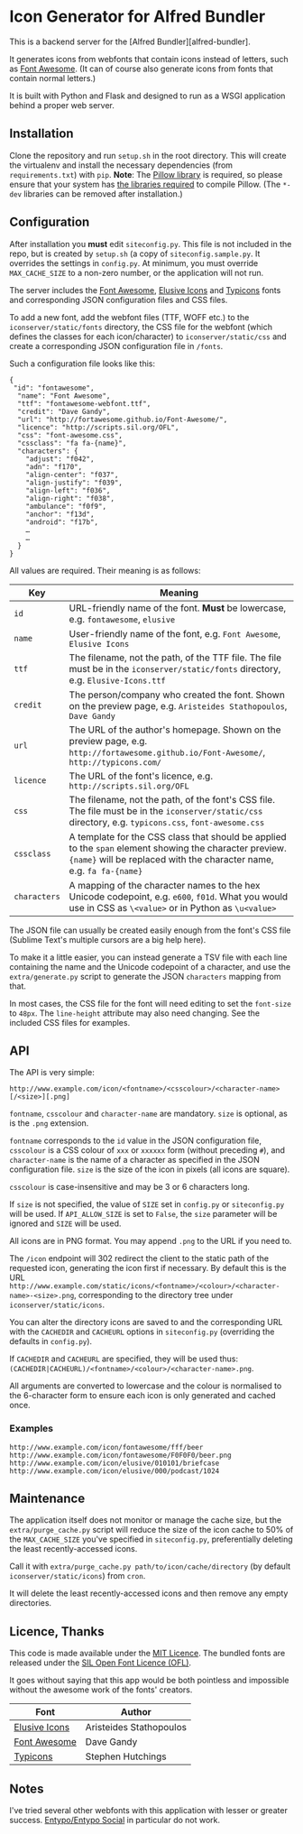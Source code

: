 # Icon Generator for Alfred Bundler #

This is a backend server for the [Alfred Bundler][alfred-bundler].

It generates icons from webfonts that contain icons instead of letters, such as [Font Awesome][font-awesome]. (It can of course also generate icons from fonts that contain normal letters.)

It is built with Python and Flask and designed to run as a WSGI application behind a proper web server.

## Installation ##

Clone the repository and run `setup.sh` in the root directory. This will create the virtualenv and install the necessary dependencies (from `requirements.txt`) with `pip`. **Note**: The [Pillow library][pillow] is required, so please ensure that your system has [the libraries required][pillow-install] to compile Pillow. (The `*-dev` libraries can be removed after installation.)

## Configuration ##

After installation you **must** edit `siteconfig.py`. This file is not included in the repo, but is created by `setup.sh` (a copy of `siteconfig.sample.py`. It overrides the settings in `config.py`. At minimum, you must override `MAX_CACHE_SIZE` to a non-zero number, or the application will not run.

The server includes the [Font Awesome][font-awesome], [Elusive Icons][elusive-icons] and [Typicons][typicons] fonts and corresponding JSON configuration files and CSS files.

To add a new font, add the webfont files (TTF, WOFF etc.) to the `iconserver/static/fonts` directory, the CSS file for the webfont (which defines the classes for each icon/character) to `iconserver/static/css` and create a corresponding JSON configuration file in `/fonts`.

Such a configuration file looks like this:

```
{
 "id": "fontawesome",
  "name": "Font Awesome",
  "ttf": "fontawesome-webfont.ttf",
  "credit": "Dave Gandy",
  "url": "http://fortawesome.github.io/Font-Awesome/",
  "licence": "http://scripts.sil.org/OFL",
  "css": "font-awesome.css",
  "cssclass": "fa fa-{name}",
  "characters": {
    "adjust": "f042",
    "adn": "f170",
    "align-center": "f037",
    "align-justify": "f039",
    "align-left": "f036",
    "align-right": "f038",
    "ambulance": "f0f9",
    "anchor": "f13d",
    "android": "f17b",
    …
    …
  }
}
```

All values are required. Their meaning is as follows:

|     Key      |                                                                                     Meaning                                                                                     |
|--------------|---------------------------------------------------------------------------------------------------------------------------------------------------------------------------------|
| `id`         | URL-friendly name of the font. **Must** be lowercase, e.g. `fontawesome`, `elusive`                                                                                             |
| `name`       | User-friendly name  of the font, e.g. `Font Awesome`, `Elusive Icons`                                                                                                           |
| `ttf`        | The filename, not the path, of the TTF file. The file must be in the `iconserver/static/fonts` directory, e.g. `Elusive-Icons.ttf`                                              |
| `credit`     | The person/company who created the font. Shown on the preview page, e.g. `Aristeides Stathopoulos`, `Dave Gandy`                                                                |
| `url`        | The URL of the author's homepage. Shown on the preview page, e.g. `http://fortawesome.github.io/Font-Awesome/`, `http://typicons.com/`                                          |
| `licence`    | The URL of the font's licence, e.g. `http://scripts.sil.org/OFL`                                                                                                                |
| `css`        | The filename, not the path, of the font's CSS file. The file must be in the `iconserver/static/css` directory, e.g. `typicons.css`, `font-awesome.css`                          |
| `cssclass`   | A template for the CSS class that should be applied to the `span` element showing the character preview. `{name}` will be replaced with the character name, e.g. `fa fa-{name}` |
| `characters` | A mapping of the character names to the hex Unicode codepoint, e.g. `e600`, `f01d`. What you would use in CSS as `\<value>` or in Python as `\u<value>`                         |

The JSON file can usually be created easily enough from the font's CSS file (Sublime Text's multiple cursors are a big help here).

To make it a little easier, you can instead generate a TSV file with each line containing the name and the Unicode codepoint of a character, and use the `extra/generate.py` script to generate the JSON `characters` mapping from that.

In most cases, the CSS file for the font will need editing to set the `font-size` to `48px`. The `line-height` attribute may also need changing. See the included CSS files for examples.

## API ##

The API is very simple:

```
http://www.example.com/icon/<fontname>/<csscolour>/<character-name>[/<size>][.png]
```
`fontname`, `csscolour` and `character-name` are mandatory. `size` is optional, as is the `.png` extension.

`fontname` corresponds to the `id` value in the JSON configuration file, `csscolour` is a CSS colour of `xxx` or `xxxxxx` form (without preceding `#`), and `character-name` is the name of a character as specified in the JSON configuration file. `size` is the size of the icon in pixels (all icons are square).

`csscolour` is case-insensitive and may be 3 or 6 characters long.

If `size` is not specified, the value of `SIZE` set in `config.py` or `siteconfig.py` will be used. If `API_ALLOW_SIZE` is set to `False`, the `size` parameter will be ignored and `SIZE` will be used.

All icons are in PNG format. You may append `.png` to the URL if you need to.

The `/icon` endpoint will 302 redirect the client to the static path of the requested icon, generating the icon first if necessary. By default this is the URL `http://www.example.com/static/icons/<fontname>/<colour>/<character-name>-<size>.png`, corresponding to the directory tree under `iconserver/static/icons`.

You can alter the directory icons are saved to and the corresponding URL with the `CACHEDIR` and `CACHEURL` options in `siteconfig.py` (overriding the defaults in `config.py`).

If `CACHEDIR` and `CACHEURL` are specified, they will be used thus: `(CACHEDIR|CACHEURL)/<fontname>/<colour>/<character-name>.png`.

All arguments are converted to lowercase and the colour is normalised to the 6-character form to ensure each icon is only generated and cached once.

### Examples ###

```
http://www.example.com/icon/fontawesome/fff/beer
http://www.example.com/icon/fontawesome/F0F0F0/beer.png
http://www.example.com/icon/elusive/010101/briefcase
http://www.example.com/icon/elusive/000/podcast/1024
```

## Maintenance ##

The application itself does not monitor or manage the cache size, but the `extra/purge_cache.py` script will reduce the size of the icon cache to 50% of the `MAX_CACHE_SIZE` you've specified in `siteconfig.py`, preferentially deleting the least recently-accessed icons.

Call it with `extra/purge_cache.py path/to/icon/cache/directory` (by default `iconserver/static/icons`) from `cron`.

It will delete the least recently-accessed icons and then remove any empty directories.

## Licence, Thanks ##

This code is made available under the [MIT Licence][mit-licence]. The bundled fonts are released under the [SIL Open Font Licence (OFL)][sil-licence].

It goes without saying that this app would be both pointless and impossible without the awesome work of the fonts' creators.

|              Font              |          Author         |
|--------------------------------|-------------------------|
| [Elusive Icons][elusive-icons] | Aristeides Stathopoulos |
| [Font Awesome][font-awesome]   | Dave Gandy              |
| [Typicons][typicons]           | Stephen Hutchings       |

## Notes ##

I've tried several other webfonts with this application with lesser or greater success. [Entypo/Entypo Social](http://www.entypo.com/) in particular do not work.


[font-awesome]: http://fortawesome.github.io/Font-Awesome/
[elusive-icons]: https://github.com/aristath/elusive-iconfont
[typicons]: http://typicons.com/
[mit-licence]: http://opensource.org/licenses/MIT
[sil-licence]: http://scripts.sil.org/OFL
[pillow]: http://pillow.readthedocs.org/en/latest/index.html
[pillow-install]: http://pillow.readthedocs.org/en/latest/installation.html
